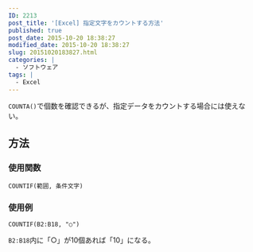 ```yaml
---
ID: 2213
post_title: '[Excel] 指定文字をカウントする方法'
published: true
post_date: 2015-10-20 18:38:27
modified_date: 2015-10-20 18:38:27
slug: 20151020183827.html
categories: |
  - ソフトウェア
tags: |
  - Excel
---
```

<code>COUNTA()</code>で個数を確認できるが、指定データをカウントする場合には使えない。
<!--more-->
<h2>方法</h2>
<h3>使用関数</h3>
<pre class=""><code>COUNTIF(範囲, 条件文字)</code></pre>

<h3>使用例</h3>
<pre class=""><code>COUNTIF(B2:B18, "○")</code></pre>
<code>B2:B18</code>内に「○」が10個あれば「10」になる。